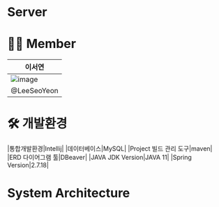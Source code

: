# Server

# 👩‍💻 Member
|이서연|
|------|
|![image](https://github.com/user-attachments/assets/12c5e14a-0910-4e52-8b6a-f6147395b9e3)|
|@LeeSeoYeon|


# 🛠️ 개발환경
|통합개발환경|Intellij|
|데이터베이스|MySQL|
|Project 빌드 관리 도구|maven|
|ERD 다이어그램 툴|DBeaver|
|JAVA JDK Version|JAVA 11|
|Spring Version|2.7.18|


# System Architecture
